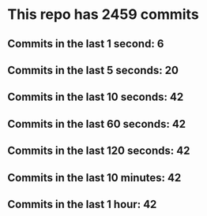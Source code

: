 # This repo has 2459 commits

## Commits in the last 1 second: 6
## Commits in the last 5 seconds: 20
## Commits in the last 10 seconds: 42
## Commits in the last 60 seconds: 42
## Commits in the last 120 seconds: 42
## Commits in the last 10 minutes: 42
## Commits in the last 1 hour: 42
